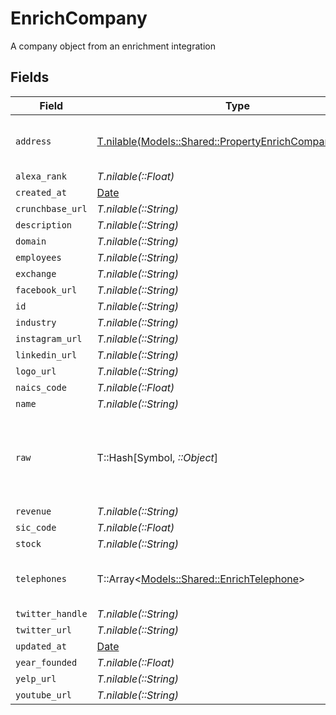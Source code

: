 # EnrichCompany

A company object from an enrichment integration


## Fields

| Field                                                                                                          | Type                                                                                                           | Required                                                                                                       | Description                                                                                                    |
| -------------------------------------------------------------------------------------------------------------- | -------------------------------------------------------------------------------------------------------------- | -------------------------------------------------------------------------------------------------------------- | -------------------------------------------------------------------------------------------------------------- |
| `address`                                                                                                      | [T.nilable(Models::Shared::PropertyEnrichCompanyAddress)](../../models/shared/propertyenrichcompanyaddress.md) | :heavy_minus_sign:                                                                                             | The address of the company                                                                                     |
| `alexa_rank`                                                                                                   | *T.nilable(::Float)*                                                                                           | :heavy_minus_sign:                                                                                             | N/A                                                                                                            |
| `created_at`                                                                                                   | [Date](https://ruby-doc.org/stdlib-2.6.1/libdoc/date/rdoc/Date.html)                                           | :heavy_minus_sign:                                                                                             | N/A                                                                                                            |
| `crunchbase_url`                                                                                               | *T.nilable(::String)*                                                                                          | :heavy_minus_sign:                                                                                             | N/A                                                                                                            |
| `description`                                                                                                  | *T.nilable(::String)*                                                                                          | :heavy_minus_sign:                                                                                             | N/A                                                                                                            |
| `domain`                                                                                                       | *T.nilable(::String)*                                                                                          | :heavy_minus_sign:                                                                                             | N/A                                                                                                            |
| `employees`                                                                                                    | *T.nilable(::String)*                                                                                          | :heavy_minus_sign:                                                                                             | N/A                                                                                                            |
| `exchange`                                                                                                     | *T.nilable(::String)*                                                                                          | :heavy_minus_sign:                                                                                             | N/A                                                                                                            |
| `facebook_url`                                                                                                 | *T.nilable(::String)*                                                                                          | :heavy_minus_sign:                                                                                             | N/A                                                                                                            |
| `id`                                                                                                           | *T.nilable(::String)*                                                                                          | :heavy_minus_sign:                                                                                             | N/A                                                                                                            |
| `industry`                                                                                                     | *T.nilable(::String)*                                                                                          | :heavy_minus_sign:                                                                                             | N/A                                                                                                            |
| `instagram_url`                                                                                                | *T.nilable(::String)*                                                                                          | :heavy_minus_sign:                                                                                             | N/A                                                                                                            |
| `linkedin_url`                                                                                                 | *T.nilable(::String)*                                                                                          | :heavy_minus_sign:                                                                                             | N/A                                                                                                            |
| `logo_url`                                                                                                     | *T.nilable(::String)*                                                                                          | :heavy_minus_sign:                                                                                             | N/A                                                                                                            |
| `naics_code`                                                                                                   | *T.nilable(::Float)*                                                                                           | :heavy_minus_sign:                                                                                             | N/A                                                                                                            |
| `name`                                                                                                         | *T.nilable(::String)*                                                                                          | :heavy_minus_sign:                                                                                             | N/A                                                                                                            |
| `raw`                                                                                                          | T::Hash[Symbol, *::Object*]                                                                                    | :heavy_minus_sign:                                                                                             | The raw data returned by the integration for this company                                                      |
| `revenue`                                                                                                      | *T.nilable(::String)*                                                                                          | :heavy_minus_sign:                                                                                             | N/A                                                                                                            |
| `sic_code`                                                                                                     | *T.nilable(::Float)*                                                                                           | :heavy_minus_sign:                                                                                             | N/A                                                                                                            |
| `stock`                                                                                                        | *T.nilable(::String)*                                                                                          | :heavy_minus_sign:                                                                                             | N/A                                                                                                            |
| `telephones`                                                                                                   | T::Array<[Models::Shared::EnrichTelephone](../../models/shared/enrichtelephone.md)>                            | :heavy_minus_sign:                                                                                             | An array of telephones for this company                                                                        |
| `twitter_handle`                                                                                               | *T.nilable(::String)*                                                                                          | :heavy_minus_sign:                                                                                             | N/A                                                                                                            |
| `twitter_url`                                                                                                  | *T.nilable(::String)*                                                                                          | :heavy_minus_sign:                                                                                             | N/A                                                                                                            |
| `updated_at`                                                                                                   | [Date](https://ruby-doc.org/stdlib-2.6.1/libdoc/date/rdoc/Date.html)                                           | :heavy_minus_sign:                                                                                             | N/A                                                                                                            |
| `year_founded`                                                                                                 | *T.nilable(::Float)*                                                                                           | :heavy_minus_sign:                                                                                             | N/A                                                                                                            |
| `yelp_url`                                                                                                     | *T.nilable(::String)*                                                                                          | :heavy_minus_sign:                                                                                             | N/A                                                                                                            |
| `youtube_url`                                                                                                  | *T.nilable(::String)*                                                                                          | :heavy_minus_sign:                                                                                             | N/A                                                                                                            |